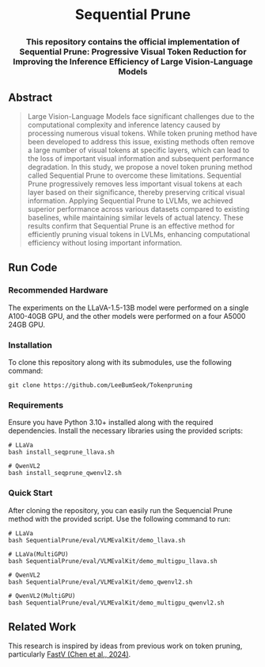 # <p align="center">Sequential Prune</p>

<h3 align="center">
  <p>This repository contains the official implementation of <b>Sequential Prune: Progressive Visual Token Reduction for Improving the Inference Efficiency of Large Vision-Language Models</b></p>
</h3>


## Abstract
>Large Vision-Language Models face significant challenges due to the computational complexity and inference latency caused by processing numerous visual tokens. While token pruning method have been developed to address this issue, existing methods often remove a large number of visual tokens at specific layers, which can lead to the loss of important visual information and subsequent performance degradation. In this study, we propose a novel token pruning method called Sequential Prune to overcome these limitations. Sequential Prune progressively removes less important visual tokens at each layer based on their significance, thereby preserving critical visual information. Applying Sequential Prune to LVLMs, we achieved superior performance across various datasets compared to existing baselines, while maintaining similar levels of actual latency. These results confirm that Sequential Prune is an effective method for efficiently pruning visual tokens in LVLMs, enhancing computational efficiency without losing important information.


## Run Code

### Recommended Hardware

The experiments on the LLaVA-1.5-13B model were performed on a single A100-40GB GPU, and the other models were performed on a four A5000 24GB GPU.

### Installation

To clone this repository along with its submodules, use the following command:
    
    git clone https://github.com/LeeBumSeok/Tokenpruning

### Requirements

Ensure you have Python 3.10+ installed along with the required dependencies. Install the necessary libraries using the provided scripts:

    # LLaVa
    bash install_seqprune_llava.sh

    # QwenVL2
    bash install_seqprune_qwenvl2.sh


### Quick Start

After cloning the repository, you can easily run the Sequencial Prune method with the provided script. Use the following command to run:
    
    # LLaVa
    bash SequentialPrune/eval/VLMEvalKit/demo_llava.sh

    # LLaVa(MultiGPU)
    bash SequentialPrune/eval/VLMEvalKit/demo_multigpu_llava.sh

    # QwenVL2
    bash SequentialPrune/eval/VLMEvalKit/demo_qwenvl2.sh

    # QwenVL2(MultiGPU)
    bash SequentialPrune/eval/VLMEvalKit/demo_multigpu_qwenvl2.sh


## Related Work

This research is inspired by ideas from previous work on token pruning, particularly [FastV (Chen et al., 2024)](https://arxiv.org/pdf/2403.06764).

<!-- ## Citation
```bibtex
``` -->
